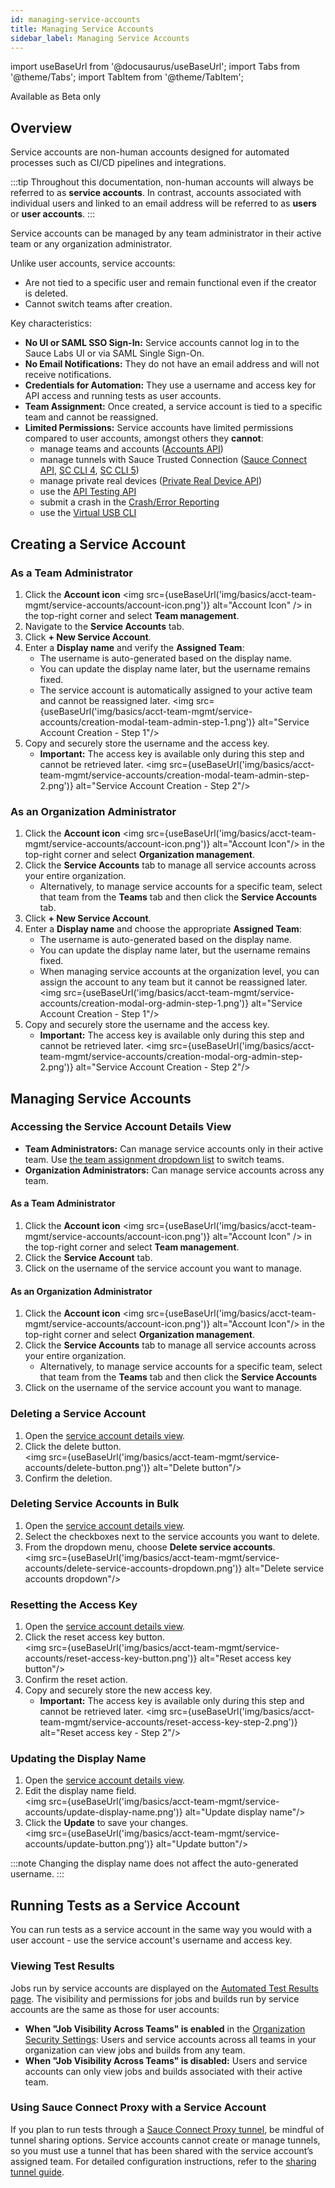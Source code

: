```yaml
---
id: managing-service-accounts
title: Managing Service Accounts
sidebar_label: Managing Service Accounts
---
```


import useBaseUrl from '@docusaurus/useBaseUrl';
import Tabs from '@theme/Tabs';
import TabItem from '@theme/TabItem';

<p><span className="sauceYellow">Available as Beta only</span></p>

## Overview

Service accounts are non-human accounts designed for automated processes such as CI/CD pipelines and integrations.

:::tip
Throughout this documentation, non-human accounts will always be referred to as **service accounts**. In contrast, accounts associated with individual users and linked to an email address will be referred to as **users** or **user accounts**.
:::

Service accounts can be managed by any team administrator in their active team or any organization administrator.

Unlike user accounts, service accounts:

- Are not tied to a specific user and remain functional even if the creator is deleted.
- Cannot switch teams after creation.

Key characteristics:

- **No UI or SAML SSO Sign-In:** Service accounts cannot log in to the Sauce Labs UI or via SAML Single Sign-On.
- **No Email Notifications:** They do not have an email address and will not receive notifications.
- **Credentials for Automation:** They use a username and access key for API access and running tests as user accounts.
- **Team Assignment:** Once created, a service account is tied to a specific team and cannot be reassigned.
- **Limited Permissions:** Service accounts have limited permissions compared to user accounts, amongst others they **cannot**:
  - manage teams and accounts ([Accounts API](/dev/api/accounts/))
  - manage tunnels with Sauce Trusted Connection ([Sauce Connect API](/dev/api/connect/), [SC CLI 4](/dev/cli/sauce-connect-proxy), [SC CLI 5](/dev/cli/sauce-connect-5))
  - manage private real devices ([Private Real Device API](/dev/api/rdc/#private-real-device-management))
  - use the [API Testing API](/dev/api/api-testing/)
  - submit a crash in the [Crash/Error Reporting](/dev/api/error-reporting/)
  - use the [Virtual USB CLI](/dev/cli/virtual-usb/)

## Creating a Service Account

### As a Team Administrator

1. Click the **Account icon** <img src={useBaseUrl('img/basics/acct-team-mgmt/service-accounts/account-icon.png')} alt="Account Icon" /> in the top-right corner and select **Team management**.
2. Navigate to the **Service Accounts** tab.
3. Click **+ New Service Account**.
4. Enter a **Display name** and verify the **Assigned Team**:
   - The username is auto-generated based on the display name.
   - You can update the display name later, but the username remains fixed.
   - The service account is automatically assigned to your active team and cannot be reassigned later.
     <img src={useBaseUrl('img/basics/acct-team-mgmt/service-accounts/creation-modal-team-admin-step-1.png')} alt="Service Account Creation - Step 1"/>
5. Copy and securely store the username and the access key.
   - **Important:** The access key is available only during this step and cannot be retrieved later.
     <img src={useBaseUrl('img/basics/acct-team-mgmt/service-accounts/creation-modal-team-admin-step-2.png')} alt="Service Account Creation - Step 2"/>

### As an Organization Administrator

1. Click the **Account icon** <img src={useBaseUrl('img/basics/acct-team-mgmt/service-accounts/account-icon.png')} alt="Account Icon"/> in the top-right corner and select **Organization management**.
2. Click the **Service Accounts** tab to manage all service accounts across your entire organization.
   - Alternatively, to manage service accounts for a specific team, select that team from the **Teams** tab and then click the **Service Accounts** tab.
3. Click **+ New Service Account**.
4. Enter a **Display name** and choose the appropriate **Assigned Team**:
   - The username is auto-generated based on the display name.
   - You can update the display name later, but the username remains fixed.
   - When managing service accounts at the organization level, you can assign the account to any team but it cannot be reassigned later.
     <img src={useBaseUrl('img/basics/acct-team-mgmt/service-accounts/creation-modal-org-admin-step-1.png')} alt="Service Account Creation - Step 1"/>
5. Copy and securely store the username and the access key.
   - **Important:** The access key is available only during this step and cannot be retrieved later.
     <img src={useBaseUrl('img/basics/acct-team-mgmt/service-accounts/creation-modal-org-admin-step-2.png')} alt="Service Account Creation - Step 2"/>

## Managing Service Accounts

### Accessing the Service Account Details View

- **Team Administrators:** Can manage service accounts only in their active team. Use [the team assignment dropdown list](/basics/acct-team-mgmt/switching-active-team) to switch teams.
- **Organization Administrators:** Can manage service accounts across any team.

#### As a Team Administrator

1. Click the **Account icon** <img src={useBaseUrl('img/basics/acct-team-mgmt/service-accounts/account-icon.png')} alt="Account Icon" /> in the top-right corner and select **Team management**.
2. Click the **Service Account** tab.
3. Click on the username of the service account you want to manage.

#### As an Organization Administrator

1. Click the **Account icon** <img src={useBaseUrl('img/basics/acct-team-mgmt/service-accounts/account-icon.png')} alt="Account Icon"/> in the top-right corner and select **Organization management**.
2. Click the **Service Accounts** tab to manage all service accounts across your entire organization.
   - Alternatively, to manage service accounts for a specific team, select that team from the **Teams** tab and then click the **Service Accounts**
3. Click on the username of the service account you want to manage.

### Deleting a Service Account

1. Open the [service account details view](#accessing-the-service-account-details-view).
2. Click the delete button.
   <br/><img src={useBaseUrl('img/basics/acct-team-mgmt/service-accounts/delete-button.png')} alt="Delete button"/>
3. Confirm the deletion.

### Deleting Service Accounts in Bulk

1. Open the [service account details view](#accessing-the-service-account-details-view).
2. Select the checkboxes next to the service accounts you want to delete.
3. From the dropdown menu, choose **Delete service accounts**.
   <br/><img src={useBaseUrl('img/basics/acct-team-mgmt/service-accounts/delete-service-accounts-dropdown.png')} alt="Delete service accounts dropdown"/>

### Resetting the Access Key

1. Open the [service account details view](#accessing-the-service-account-details-view).
2. Click the reset access key button.
   <br/><img src={useBaseUrl('img/basics/acct-team-mgmt/service-accounts/reset-access-key-button.png')} alt="Reset access key button"/>
3. Confirm the reset action.
4. Copy and securely store the new access key.
   - **Important:** The access key is available only during this step and cannot be retrieved later.
     <img src={useBaseUrl('img/basics/acct-team-mgmt/service-accounts/reset-access-key-step-2.png')} alt="Reset access key - Step 2"/>

### Updating the Display Name

1. Open the [service account details view](#accessing-the-service-account-details-view).
2. Edit the display name field.
   <br/><img src={useBaseUrl('img/basics/acct-team-mgmt/service-accounts/update-display-name.png')} alt="Update display name"/>
3. Click the **Update** to save your changes.
   <br/><img src={useBaseUrl('img/basics/acct-team-mgmt/service-accounts/update-button.png')} alt="Update button"/>

:::note
Changing the display name does not affect the auto-generated username.
:::

## Running Tests as a Service Account

You can run tests as a service account in the same way you would with a user account - use the service account's username and access key.

### Viewing Test Results

Jobs run by service accounts are displayed on the [Automated Test Results page](/test-results/viewing-test-results/#automated-test-results). The visibility and permissions for jobs and builds run by service accounts are the same as those for user accounts:

- **When "Job Visibility Across Teams" is enabled** in the [Organization Security Settings](/basics/acct-team-mgmt/org-settings/#security-settings):
  Users and service accounts across all teams in your organization can view jobs and builds from any team.
- **When "Job Visibility Across Teams" is disabled:**
  Users and service accounts can only view jobs and builds associated with their active team.

### Using Sauce Connect Proxy with a Service Account

If you plan to run tests through a [Sauce Connect Proxy tunnel](/secure-connections/), be mindful of tunnel sharing options. Service accounts cannot create or manage tunnels, so you must use a tunnel that has been shared with the service account’s assigned team. For detailed configuration instructions, refer to the [sharing tunnel guide](/secure-connections/sauce-connect-5/guides/sharing-tunnel/).
